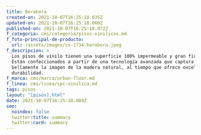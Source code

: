 ```yaml
---
title: Borabora
created-on: 2021-10-07T16:25:18.035Z
updated-on: 2021-10-07T16:25:18.060Z
published-on: 2021-10-07T16:25:18.072Z
f_categoria: cms/categoria/pisos-vinilicos.md
f_foto-principal-de-producto:
  url: /assets/images/cs-1734-borabora.jpeg
f_descripcion: >
  Los pisos de vinilo tienen una superficie 100% impermeable y gran firmeza.
  Están confeccionados a partir de una tecnología avanzada que captura
  bellamente la imagen de la madera natural, al tiempo que ofrece excelente
  durabilidad.
f_marca: cms/marca/urban-floor.md
f_linea: cms/linea/spc-vinilica.md
tags: pisos
layout: "[pisos].html"
date: 2021-10-07T16:25:18.089Z
seo:
  noindex: false
  twitter:title: summary
  twitter:card: summary
---
```

